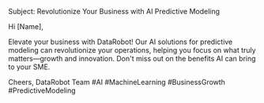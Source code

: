Subject: Revolutionize Your Business with AI Predictive Modeling

Hi [Name],

Elevate your business with DataRobot! Our AI solutions for predictive modeling can revolutionize your operations, helping you focus on what truly matters—growth and innovation. Don't miss out on the benefits AI can bring to your SME.

Cheers,
DataRobot Team
#AI #MachineLearning #BusinessGrowth #PredictiveModeling